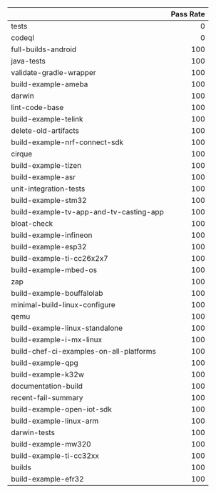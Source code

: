 |                                         |   Pass Rate |
|:----------------------------------------|------------:|
| tests                                   |           0 |
| codeql                                  |           0 |
| full-builds-android                     |         100 |
| java-tests                              |         100 |
| validate-gradle-wrapper                 |         100 |
| build-example-ameba                     |         100 |
| darwin                                  |         100 |
| lint-code-base                          |         100 |
| build-example-telink                    |         100 |
| delete-old-artifacts                    |         100 |
| build-example-nrf-connect-sdk           |         100 |
| cirque                                  |         100 |
| build-example-tizen                     |         100 |
| build-example-asr                       |         100 |
| unit-integration-tests                  |         100 |
| build-example-stm32                     |         100 |
| build-example-tv-app-and-tv-casting-app |         100 |
| bloat-check                             |         100 |
| build-example-infineon                  |         100 |
| build-example-esp32                     |         100 |
| build-example-ti-cc26x2x7               |         100 |
| build-example-mbed-os                   |         100 |
| zap                                     |         100 |
| build-example-bouffalolab               |         100 |
| minimal-build-linux-configure           |         100 |
| qemu                                    |         100 |
| build-example-linux-standalone          |         100 |
| build-example-i-mx-linux                |         100 |
| build-chef-ci-examples-on-all-platforms |         100 |
| build-example-qpg                       |         100 |
| build-example-k32w                      |         100 |
| documentation-build                     |         100 |
| recent-fail-summary                     |         100 |
| build-example-open-iot-sdk              |         100 |
| build-example-linux-arm                 |         100 |
| darwin-tests                            |         100 |
| build-example-mw320                     |         100 |
| build-example-ti-cc32xx                 |         100 |
| builds                                  |         100 |
| build-example-efr32                     |         100 |